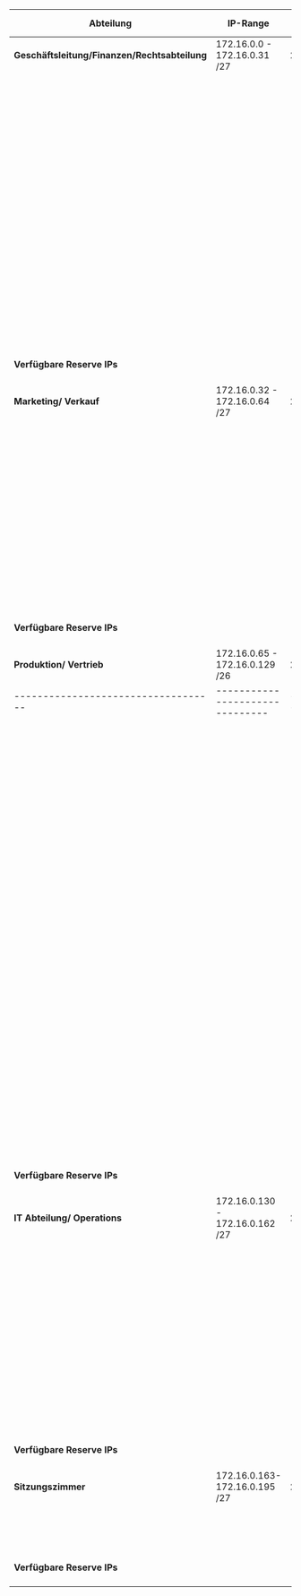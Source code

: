 | **Abteilung**                     | **IP-Range**          | **Subnetzmaske**   | **Maximale Hosts** | **Gerät**                    | **IP-Adresse**    |
|-----------------------------------|-----------------------|-------------------|--------------------|-----------------------------|-------------------|
| **Geschäftsleitung/Finanzen/Rechtsabteilung** | 172.16.0.0 - 172.16.0.31 /27 | 255.255.255.224   | 32-2               | **Geschäftsleitung/Finanzen-LP-1**             | 172.16.0.1   |
|                                   |                       |                   |                    | **Geschäftsleitung/Finanzen-LP-2**             | 172.16.0.2            |
|                                   |                       |                   |                    | **Geschäftsleitung/Finanzen-LP-3**             | 172.16.0.3            |
|                                   |                       |                   |                    | **Geschäftsleitung/Finanzen-LP-4**             | 172.16.0.4            |
|                                   |                       |                   |                    | **Geschäftsleitung/Finanzen-LP-5**             | 172.16.0.5            |
|                                   |                       |                   |                    | **Geschäftsleitung/Finanzen-LP-6**             | 172.16.0.6            |
|                                   |                       |                   |                    | **Geschäftsleitung/Finanzen-LP-7**             | 172.16.0.7            |
|                                   |                       |                   |                    | **AP1**                               | 172.16.0.8            |
|                                   |                       |                   |                    | **Geschäftsleitung/Finanzen-PRT**              | 172.16.0.9            |
|                                   |                       |                   |                    | **Geschäftsleitung/Finanzen-SRV**              | 172.16.0.10           |
|                                   |                       |                   |                    | **Geschäftsleitung/Finanzen-SW-1**             | 172.16.0.11           |
|                                   |                       |                   |                    | **Geschäftsleitung/Finanzen-SW-2**             | 172.16.0.12           |
| **Verfügbare Reserve IPs**        |                       |                   |                    | **Reserve 1-18**                               | 172.16.0.13 - 172.16.0.31|
| **Marketing/ Verkauf**    | 172.16.0.32 - 172.16.0.64 /27 | 255.255.255.224   | 32-2               | **Marketing/Verkauf-LP-1**             | 172.16.0.33            |
|                                   |                       |                   |                    | **Marketing/Verkauf-LP-2**             | 172.16.0.34            |
|                                   |                       |                   |                    | **Marketing/Verkauf-LP-3**             | 172.16.0.35            |
|                                   |                       |                   |                    | **Marketing/Verkauf-LP-4**             | 172.16.0.36            |
|                                   |                       |                   |                    | **Marketing/Verkauf-LP-5**             | 172.16.0.37            |
|                                   |                       |                   |                    | **Marketing/Verkauf-LP-6**             | 172.16.0.38            |
|                                   |                       |                   |                    | **Marketing/Verkauf-LP-7**             | 172.16.0.39            |
|                                   |                       |                   |                    | **Marketing/Verkauf-LP-8**             | 172.16.0.40            |
|                                   |                       |                   |                    | **Marketing/Verkauf-LP-9**             | 172.16.0.41            |
|                                   |                       |                   |                    |**AP2**                                 | 172.16.0.42            |
|                                   |                       |                   |                    | **Marketing/Verkauf-PRT**              | 172.16.0.43            |
|                                   |                       |                   |                    | **Marketing/Verkauf-SRV**              | 172.16.0.44            |
|                                   |                       |                   |                    | **Marketing/Verkauf-SW-1**             | 172.16.0.45            |
|                                   |                       |                   |                    | **Marketing/Verkauf-SW-2**             | 172.16.0.46            |
| **Verfügbare Reserve IPs**        |                       |                   |                    | **Reserve 1-16**                       | 172.16.0.47 - 172.16.0.63|
| **Produktion/ Vertrieb**          | 172.16.0.65 - 172.16.0.129 /26 | 255.255.255.192   | 64-2               | **Produktion/Vertrieb-LP-1**            | 172.16.0.66            |
|-----------------------------------|-------------------------------|-------------------|--------------------|---------------------------------------|------------------------|
|                                   |                               |                   |                    | **Produktion/Vertrieb-LP-2**            | 172.16.0.67            |
|                                   |                               |                   |                    | **Produktion/Vertrieb-LP-3**            | 172.16.0.68            |
|                                   |                               |                   |                    | **Produktion/Vertrieb-LP-4**            | 172.16.0.69            |
|                                   |                               |                   |                    | **Produktion/Vertrieb-LP-5**            | 172.16.0.70            |
|                                   |                               |                   |                    | **Produktion/Vertrieb-LP-6**            | 172.16.0.71            |
|                                   |                               |                   |                    | **Produktion/Vertrieb-LP-7**            | 172.16.0.72            |
|                                   |                               |                   |                    | **Produktion/Vertrieb-LP-8**            | 172.16.0.73            |
|                                   |                               |                   |                    | **Produktion/Vertrieb-LP-9**            | 172.16.0.74            |
|                                   |                               |                   |                    | **Produktion/Vertrieb-LP-10**           | 172.16.0.75            |
|                                   |                               |                   |                    | **Produktion/Vertrieb-LP-11**           | 172.16.0.76            |
|                                   |                               |                   |                    | **Produktion/Vertrieb-LP-12**           | 172.16.0.77            |
|                                   |                               |                   |                    | **Produktion/Vertrieb-LP-13**           | 172.16.0.78            |
|                                   |                               |                   |                    | **Produktion/Vertrieb-LP-14**           | 172.16.0.79            |
|                                   |                               |                   |                    | **Produktion/Vertrieb-LP-15**           | 172.16.0.80            |
|                                   |                               |                   |                    | **Produktion/Vertrieb-LP-16**           | 172.16.0.81            |
|                                   |                               |                   |                    | **Produktion/Vertrieb-LP-17**           | 172.16.0.82            |
|                                   |                               |                   |                    | **Produktion/Vertrieb-LP-18**           | 172.16.0.83            |
|                                   |                               |                   |                    | **Produktion/Vertrieb-LP-19**           | 172.16.0.84            |
|                                   |                               |                   |                    | **Produktion/Vertrieb-LP-20**           | 172.16.0.85            |
|                                   |                               |                   |                    | **Produktion/Vertrieb-LP-21**           | 172.16.0.86            |
|                                   |                               |                   |                    | **Produktion/Vertrieb-LP-22**           | 172.16.0.87            |
|                                   |                               |                   |                    |**AP3**                                 | 172.16.0.88            |
|                                   |                               |                   |                    |**AP4**                                 | 172.16.0.89            |
|                                   |                               |                   |                    |**AP5**                                 | 172.16.0.90            |
|                                   |                               |                   |                    | **Produktion/Vertrieb-PRT**              | 172.16.0.91            |
|                                   |                               |                   |                    | **Produktion/Vertrieb-SRV**              | 172.16.0.92            |
|                                   |                               |                   |                    | **Produktion/Vertrieb-SW-1**             | 172.16.0.93            |
|                                   |                               |                   |                    | **Produktion/Vertrieb-SW-2**             | 172.16.0.94            |
|                                   |                               |                   |                    | **Produktion/Vertrieb-SW-3**             | 172.16.0.95            |
|                                   |                               |                   |                    | **Produktion/Vertrieb-SW-4**             | 172.16.0.96            |
| **Verfügbare Reserve IPs**        |                               |                   |                    | **Reserve 1-31**                       | 172.16.0.97 - 172.16.0.128|
| **IT Abteilung/ Operations**    | 172.16.0.130 - 172.16.0.162 /27 | 255.255.255.224   | 32-2               | **IT-Abteilung-LP-1**             | 172.16.0.131            |
|                                   |                       |                   |                    | **IT-Abteilung-LP-2**             | 172.16.0.132            |
|                                   |                       |                   |                    | **IT-Abteilung-LP-3**             | 172.16.0.133            |
|                                   |                       |                   |                    | **IT-Abteilung-LP-4**             | 172.16.0.134            |
|                                   |                       |                   |                    | **IT-Abteilung-LP-5**             | 172.16.0.135            |
|                                   |                       |                   |                    | **IT-Abteilung-LP-6**             | 172.16.0.136            |
|                                   |                       |                   |                    | **IT-Abteilung-LP-7**             | 172.16.0.137            |
|                                   |                       |                   |                    | **IT-Abteilung-LP-8**             | 172.16.0.138            |
|                                   |                       |                   |                    | **IT-Abteilung-LP-9**             | 172.16.0.139            |
|                                   |                       |                   |                    |**AP6**                                 | 172.16.0.140            |
|                                   |                       |                   |                    | **IT-Abteilung-PRT**              | 172.16.0.141            |
|                                   |                       |                   |                    | **IT-Abteilung-SRV**              | 172.16.0.142            |
|                                   |                       |                   |                    | **IT-Abteilung-SW-1**             | 172.16.0.143            |
|                                   |                       |                   |                    | **IT-Abteilung-SW-2**             | 172.16.0.144            |
| **Verfügbare Reserve IPs**        |                       |                   |                    | **Reserve 1-16**                       | 172.16.0.145 - 172.16.0.161|
| **Sitzungszimmer**          | 172.16.0.163- 172.16.0.195 /27 | 255.255.255.224   | 32-2               | 
|                                   |                       |                   |                    |**AP7**                                 | 172.16.0.164            |
|                                   |                       |                   |                    | **Sitzungszimmer-SW-1**             | 172.16.0.165            |
|                                   |                       |                   |                    | **Sitzungszimmer-SW-2**             | 172.16.0.166            |
| **Verfügbare Reserve IPs**        |                       |                   |                    | **Reserve 1-27**                       | 172.16.0.167 - 172.16.0.194|
